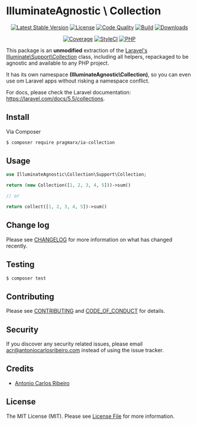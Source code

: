 # IlluminateAgnostic \ Collection

<p align="center">
    <a href="https://packagist.org/packages/pragmarx/ia-collection"><img alt="Latest Stable Version" src="https://img.shields.io/packagist/v/pragmarx/ia-collection.svg?style=flat-square"></a>
    <a href="LICENSE"><img alt="License" src="https://img.shields.io/badge/license-MIT-brightgreen.svg?style=flat-square"></a>
    <a href="https://scrutinizer-ci.com/g/antonioribeiro/ia-collection/?branch=master"><img alt="Code Quality" src="https://img.shields.io/scrutinizer/g/antonioribeiro/ia-collection.svg?style=flat-square"></a>
    <a href="https://travis-ci.org/antonioribeiro/ia-collection"><img alt="Build" src="https://img.shields.io/travis/antonioribeiro/ia-collection.svg?style=flat-square"></a>
    <a href="https://packagist.org/packages/pragmarx/ia-collection"><img alt="Downloads" src="https://img.shields.io/packagist/dt/pragmarx/ia-collection.svg?style=flat-square"></a>
</p>
<p align="center">
    <a href="https://scrutinizer-ci.com/g/antonioribeiro/ia-collection/?branch=master"><img alt="Coverage" src="https://img.shields.io/scrutinizer/coverage/g/antonioribeiro/ia-collection.svg?style=flat-square"></a>
    <a href="https://styleci.io/repos/119605788"><img alt="StyleCI" src="https://styleci.io/repos/119605788/shield"></a>
    <!-- <a href="https://insight.sensiolabs.com/projects/156fbef1-b03f-4fca-ba97-57874b7a35bf"><img alt="SensioLabsInsight" src="https://img.shields.io/sensiolabs/i/156fbef1-b03f-4fca-ba97-57874b7a35bf.svg?style=flat-square"></a> -->
    <a href="https://travis-ci.org/antonioribeiro/ia-collection"><img alt="PHP" src="https://img.shields.io/badge/PHP-7.0%20--%207.2-brightgreen.svg?style=flat-square"></a>
</p>

This package is an **unmodified** extraction of the [Laravel's Illuminate\Support\Collection](https://github.com/laravel/framework/blob/5.5/src/Illuminate/Support/Collection.php) class, including all helpers, repackaged to be agnostic and available to any PHP project.   

It has its own namespace **(IlluminateAgnostic\Collection)**, so you can even use om Laravel apps without risking a namespace conflict.

For docs, please check the Laravel documentation: https://laravel.com/docs/5.5/collections.

## Install

Via Composer

``` bash
$ composer require pragmarx/ia-collection
```

## Usage

``` php
use IlluminateAgnostic\Collection\Support\Collection;

return (new Collection([1, 2, 3, 4, 5]))->sum()

// or

return collect([1, 2, 3, 4, 5])->sum()
``` 

## Change log

Please see [CHANGELOG](CHANGELOG.md) for more information on what has changed recently.

## Testing

``` bash
$ composer test
```

## Contributing

Please see [CONTRIBUTING](CONTRIBUTING.md) and [CODE_OF_CONDUCT](CODE_OF_CONDUCT.md) for details.

## Security

If you discover any security related issues, please email acr@antoniocarlosribeiro.com instead of using the issue tracker.

## Credits

- [Antonio Carlos Ribeiro](https://twitter.com/iantonioribeiro)

## License

The MIT License (MIT). Please see [License File](LICENSE.md) for more information.
